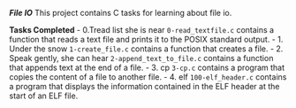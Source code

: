 ***File IO***
This project contains C tasks for learning about file io.

**Tasks Completed**
	- 0.Tread list she is near
	  `0-read_textfile.c` contains a function that reads a text file and prints it to the POSIX standard output.
	- 1. Under the snow
		`1-create_file.c` contains a function that creates a file.
	- 2. Speak gently, she can hear
		`2-append_text_to_file.c` contains a function that appends text at the end of a file.
	- 3. cp
		`3-cp.c` contains a program that copies the content of a file to another file.
	- 4. elf
		`100-elf_header.c` contains a program that displays the information contained in the ELF header at the start of an ELF file.
